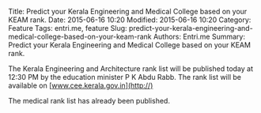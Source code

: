 Title: Predict your Kerala Engineering and Medical College based on your KEAM rank.
Date: 2015-06-16 10:20
Modified: 2015-06-16 10:20
Category: Feature
Tags: entri.me, feature
Slug: predict-your-kerala-engineering-and-medical-college-based-on-your-keam-rank
Authors: Entri.me
Summary: Predict your Kerala Engineering and Medical College based on your KEAM rank.


The Kerala Engineering and Architecture rank list will be published today at 12:30 PM by the education minister P K Abdu Rabb. The rank list will be available on [www.cee.kerala.gov.in](http://)

The medical rank list has already been published.
